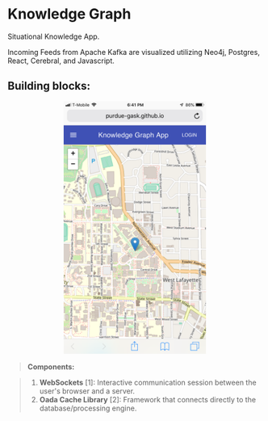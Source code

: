 # Knowledge Graph
Situational Knowledge App.

Incoming Feeds from Apache Kafka are visualized utilizing Neo4j, Postgres, React, Cerebral, and Javascript.

## Building blocks:

<p align="center">
  <img height="500" src="https://raw.githubusercontent.com/purdue-gask/knowledge-graph/master/images/screenshot-kg.png">
</p>

> **Components:**

> 1. **WebSockets** [1]: Interactive communication session between the user's browser and a server.
> 2. **Oada Cache Library** [2]: Framework that connects directly to the database/processing engine.
